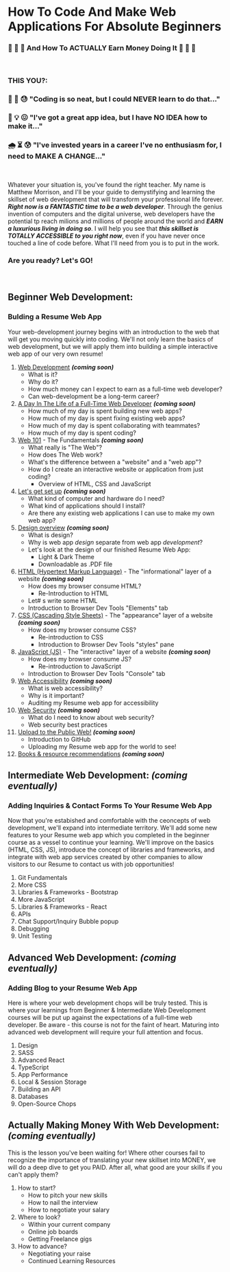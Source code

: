 # How To Code And Make Web Applications For Absolute Beginners
### 💸 💸 💸 And How To ACTUALLY Earn Money Doing It 💸 💸 💸 
&nbsp;

### THIS YOU?:

### 🤔 🧐 😓 "Coding is so neat, but I could NEVER learn to do that..."

### 🧠 💡 😖 "I've got a great app idea, but I have NO IDEA how to make it..."

### 🌧 ⏳ 😰 "I've invested years in a career I've no enthusiasm for, I need to MAKE A CHANGE..."

&nbsp;

Whatever your situation is, you've found the right teacher. My name is Matthew Morrison, and I'll be your guide to demystifying and learning the skillset of web development that will transform your professional life forever. ***Right now is a FANTASTIC time to be a web developer***. Through the genius invention of computers and the digital universe, web developers have the potential tp reach milions and millions of people around the world and ***EARN a luxurious living in doing so***. I will help you see that ***this skillset is TOTALLY ACCESSIBLE to you right now***, even if you have never once touched a line of code before. What I'll need from you is to put in the work.

### Are you ready? Let's GO!
&nbsp;

## Beginner Web Development:
### Bulding a Resume Web App
Your web-development journey begins with an introduction to the web that will get you moving quickly into coding. We'll not only learn the basics of web development, but we will apply them into building a simple interactive web app of our very own resume!

1. [Web Development](#) ***(coming soon)***
   * What is it?
   * Why do it?
   * How much money can I expect to earn as a full-time web developer?
   * Can web-development be a long-term career?
3. [A Day In The Life of a Full-Time Web Developer](#) ***(coming soon)***
   * How much of my day is spent building new web apps?
   * How much of my day is spent fixing existing web apps?
   * How much of my day is spent collaborating with teammates?
   * How much of my day is spent coding?
5. [Web 101](#) - The Fundamentals ***(coming soon)***
    * What really is "The Web"?
    * How does The Web work?
    * What's the difference between a "website" and a "web app"?
    * How do I create an interactive website or application from just coding?
      * Overview of HTML, CSS and JavaScript
6. [Let's get set up](#) ***(coming soon)***
    * What kind of computer and hardware do I need?
    * What kind of applications should I install?
    * Are there any existing web applications I can use to make my own web app?
7. [Design overview](#) ***(coming soon)***
    * What is design?
    * Why is web app *design* separate from web app *development*?
    * Let's look at the design of our finished Resume Web App:
      * Light & Dark Theme
      * Downloadable as .PDF file
8. [HTML (Hypertext Markup Language)](#) - The "informational" layer of a website ***(coming soon)***
    * How does my browser consume HTML?
      * Re-Introduction to HTML
    * Let# s write some HTML
    * Introduction to Browser Dev Tools "Elements" tab
9. [CSS (Cascading Style Sheets)](#) - The "appearance" layer of a website ***(coming soon)***
    * How does my browser consume CSS?
      * Re-introduction to CSS
      * Introduction to Browser Dev Tools "styles" pane
10. [JavaScript (JS)](#) - The "interactive" layer of a website ***(coming soon)***
    * How does my browser consume JS?
      * Re-introduction to JavaScript
    * Introduction to Browser Dev Tools "Console" tab
11. [Web Accessibility](#) ***(coming soon)***
    * What is web accessibility?
    * Why is it important?
    * Auditing my Resume web app for accessibility
12. [Web Security](#) ***(coming soon)***
    * What do I need to know about web security?
    * Web security best practices
13. [Upload to the Public Web!](#) ***(coming soon)***
    * Introduction to GitHub
    * Uploading my Resume web app for the world to see!
14. [Books & resource recommendations](#) ***(coming soon)***


## Intermediate Web Development: ***(coming eventually)***
### Adding Inquiries & Contact Forms To Your Resume Web App
Now that you're estabished and comfortable with the ceoncepts of web development, we'll expand into intermediate territory. We'll add some new features to your Resume web app which you completed in the beginner course as a vessel to continue your learning. We'll improve on the basics (HTML, CSS, JS), introduce the concept of libraries and frameworks, and integrate with web app services created by other companies to allow visitors to our Resume to contact us with job opportunities!

1. Git Fundamentals
2. More CSS
3. Libraries & Frameworks - Bootstrap
4. More JavaScript
6. Libraries & Frameworks - React
6. APIs
7. Chat Support/Inquiry Bubble popup
8. Debugging
9. Unit Testing 

## Advanced Web Development: ***(coming eventually)***
### Adding Blog to your Resume Web App
Here is where your web development chops will be truly tested. This is where your learnings from Beginner & Intermediate Web Development courses will be put up against the expectations of a full-time web developer. Be aware - this course is not for the faint of heart. Maturing into advanced web development will require your full attention and focus.
1. Design
2. SASS
3. Advanced React
4. TypeScript
5. App Performance
6. Local & Session Storage
7. Building an API
8. Databases
9. Open-Source Chops

## Actually Making Money With Web Development: ***(coming eventually)***
This is the lesson you've been waiting for! Where other courses fail to recognize the importance of translating your new skillset into MONEY, we will do a deep dive to get you PAID. After all, what good are your skills if you can't apply them?
1. How to start?
    * How to pitch your new skills
    * How to nail the interview
    * How to negotiate your salary
3. Where to look?
      * Within your current company
      * Online job boards
      * Getting Freelance gigs
4. How to advance?
      * Negotiating your raise
      * Continued Learning Resources
